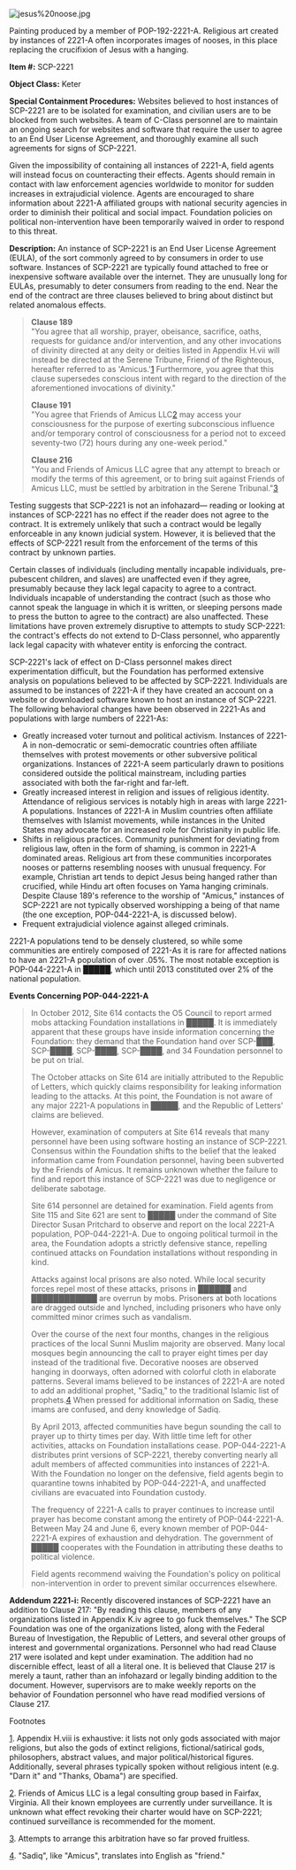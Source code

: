 ![jesus%20noose.jpg](http://www.scp-wiki.net/local--files/scp-2221/jesus%20noose.jpg)

Painting produced by a member of POP-192-2221-A. Religious art created by instances of 2221-A often incorporates images of nooses, in this place replacing the crucifixion of Jesus with a hanging.

**Item #:** SCP-2221

**Object Class:** Keter

**Special Containment Procedures:** Websites believed to host instances of SCP-2221 are to be isolated for examination, and civilian users are to be blocked from such websites. A team of C-Class personnel are to maintain an ongoing search for websites and software that require the user to agree to an End User License Agreement, and thoroughly examine all such agreements for signs of SCP-2221.

Given the impossibility of containing all instances of 2221-A, field agents will instead focus on counteracting their effects. Agents should remain in contact with law enforcement agencies worldwide to monitor for sudden increases in extrajudicial violence. Agents are encouraged to share information about 2221-A affiliated groups with national security agencies in order to diminish their political and social impact. Foundation policies on political non-intervention have been temporarily waived in order to respond to this threat.

**Description:** An instance of SCP-2221 is an End User License Agreement (EULA), of the sort commonly agreed to by consumers in order to use software. Instances of SCP-2221 are typically found attached to free or inexpensive software available over the internet. They are unusually long for EULAs, presumably to deter consumers from reading to the end. Near the end of the contract are three clauses believed to bring about distinct but related anomalous effects.

> **Clause 189**  
> "You agree that all worship, prayer, obeisance, sacrifice, oaths, requests for guidance and/or intervention, and any other invocations of divinity directed at any deity or deities listed in Appendix H.vii will instead be directed at the Serene Tribune, Friend of the Righteous, hereafter referred to as 'Amicus.'[1](javascript:;) Furthermore, you agree that this clause supersedes conscious intent with regard to the direction of the aforementioned invocations of divinity."
> 
> **Clause 191**  
> "You agree that Friends of Amicus LLC[2](javascript:;) may access your consciousness for the purpose of exerting subconscious influence and/or temporary control of consciousness for a period not to exceed seventy-two (72) hours during any one-week period."  
>   
> **Clause 216**  
> "You and Friends of Amicus LLC agree that any attempt to breach or modify the terms of this agreement, or to bring suit against Friends of Amicus LLC, must be settled by arbitration in the Serene Tribunal."[3](javascript:;)

Testing suggests that SCP-2221 is not an infohazard— reading or looking at instances of SCP-2221 has no effect if the reader does not agree to the contract. It is extremely unlikely that such a contract would be legally enforceable in any known judicial system. However, it is believed that the effects of SCP-2221 result from the enforcement of the terms of this contract by unknown parties.

Certain classes of individuals (including mentally incapable individuals, pre-pubescent children, and slaves) are unaffected even if they agree, presumably because they lack legal capacity to agree to a contract. Individuals incapable of understanding the contract (such as those who cannot speak the language in which it is written, or sleeping persons made to press the button to agree to the contract) are also unaffected. These limitations have proven extremely disruptive to attempts to study SCP-2221: the contract's effects do not extend to D-Class personnel, who apparently lack legal capacity with whatever entity is enforcing the contract.

SCP-2221's lack of effect on D-Class personnel makes direct experimentation difficult, but the Foundation has performed extensive analysis on populations believed to be affected by SCP-2221. Individuals are assumed to be instances of 2221-A if they have created an account on a website or downloaded software known to host an instance of SCP-2221. The following behavioral changes have been observed in 2221-As and populations with large numbers of 2221-As:

*   Greatly increased voter turnout and political activism. Instances of 2221-A in non-democratic or semi-democratic countries often affiliate themselves with protest movements or other subversive political organizations. Instances of 2221-A seem particularly drawn to positions considered outside the political mainstream, including parties associated with both the far-right and far-left.
*   Greatly increased interest in religion and issues of religious identity. Attendance of religious services is notably high in areas with large 2221-A populations. Instances of 2221-A in Muslim countries often affiliate themselves with Islamist movements, while instances in the United States may advocate for an increased role for Christianity in public life.
*   Shifts in religious practices. Community punishment for deviating from religious law, often in the form of shaming, is common in 2221-A dominated areas. Religious art from these communities incorporates nooses or patterns resembling nooses with unusual frequency. For example, Christian art tends to depict Jesus being hanged rather than crucified, while Hindu art often focuses on Yama hanging criminals. Despite Clause 189's reference to the worship of "Amicus," instances of SCP-2221 are not typically observed worshipping a being of that name (the one exception, POP-044-2221-A, is discussed below).
*   Frequent extrajudicial violence against alleged criminals.

2221-A populations tend to be densely clustered, so while some communities are entirely composed of 2221-As it is rare for affected nations to have an 2221-A population of over .05%. The most notable exception is POP-044-2221-A in █████, which until 2013 constituted over 2% of the national population.

**Events Concerning POP-044-2221-A**

> In October 2012, Site 614 contacts the O5 Council to report armed mobs attacking Foundation installations in █████. It is immediately apparent that these groups have inside information concerning the Foundation: they demand that the Foundation hand over SCP-███, SCP-████, SCP-████, SCP-████, and 34 Foundation personnel to be put on trial.
> 
> The October attacks on Site 614 are initially attributed to the Republic of Letters, which quickly claims responsibility for leaking information leading to the attacks. At this point, the Foundation is not aware of any major 2221-A populations in █████, and the Republic of Letters' claims are believed.
> 
> However, examination of computers at Site 614 reveals that many personnel have been using software hosting an instance of SCP-2221. Consensus within the Foundation shifts to the belief that the leaked information came from Foundation personnel, having been subverted by the Friends of Amicus. It remains unknown whether the failure to find and report this instance of SCP-2221 was due to negligence or deliberate sabotage.
> 
> Site 614 personnel are detained for examination. Field agents from Site 115 and Site 621 are sent to █████ under the command of Site Director Susan Pritchard to observe and report on the local 2221-A population, POP-044-2221-A. Due to ongoing political turmoil in the area, the Foundation adopts a strictly defensive stance, repelling continued attacks on Foundation installations without responding in kind.
> 
> Attacks against local prisons are also noted. While local security forces repel most of these attacks, prisons in ██████ and ████████████ are overrun by mobs. Prisoners at both locations are dragged outside and lynched, including prisoners who have only committed minor crimes such as vandalism.
> 
> Over the course of the next four months, changes in the religious practices of the local Sunni Muslim majority are observed. Many local mosques begin announcing the call to prayer eight times per day instead of the traditional five. Decorative nooses are observed hanging in doorways, often adorned with colorful cloth in elaborate patterns. Several imams believed to be instances of 2221-A are noted to add an additional prophet, "Sadiq," to the traditional Islamic list of prophets.[4](javascript:;) When pressed for additional information on Sadiq, these imams are confused, and deny knowledge of Sadiq.
> 
> By April 2013, affected communities have begun sounding the call to prayer up to thirty times per day. With little time left for other activities, attacks on Foundation installations cease. POP-044-2221-A distributes print versions of SCP-2221, thereby converting nearly all adult members of affected communities into instances of 2221-A. With the Foundation no longer on the defensive, field agents begin to quarantine towns inhabited by POP-044-2221-A, and unaffected civilians are evacuated into Foundation custody.
> 
> The frequency of 2221-A calls to prayer continues to increase until prayer has become constant among the entirety of POP-044-2221-A. Between May 24 and June 6, every known member of POP-044-2221-A expires of exhaustion and dehydration. The government of █████ cooperates with the Foundation in attributing these deaths to political violence.
> 
> Field agents recommend waiving the Foundation's policy on political non-intervention in order to prevent similar occurrences elsewhere.

**Addendum 2221-i:** Recently discovered instances of SCP-2221 have an addition to Clause 217: "By reading this clause, members of any organizations listed in Appendix K.iv agree to go fuck themselves." The SCP Foundation was one of the organizations listed, along with the Federal Bureau of Investigation, the Republic of Letters, and several other groups of interest and governmental organizations. Personnel who had read Clause 217 were isolated and kept under examination. The addition had no discernible effect, least of all a literal one. It is believed that Clause 217 is merely a taunt, rather than an infohazard or legally binding addition to the document. However, supervisors are to make weekly reports on the behavior of Foundation personnel who have read modified versions of Clause 217.

Footnotes

[1](javascript:;). Appendix H.viii is exhaustive: it lists not only gods associated with major religions, but also the gods of extinct religions, fictional/satirical gods, philosophers, abstract values, and major political/historical figures. Additionally, several phrases typically spoken without religious intent (e.g. "Darn it" and "Thanks, Obama") are specified.

[2](javascript:;). Friends of Amicus LLC is a legal consulting group based in Fairfax, Virginia. All their known employees are currently under surveillance. It is unknown what effect revoking their charter would have on SCP-2221; continued surveillance is recommended for the moment.

[3](javascript:;). Attempts to arrange this arbitration have so far proved fruitless.

[4](javascript:;). "Sadiq", like "Amicus", translates into English as "friend."